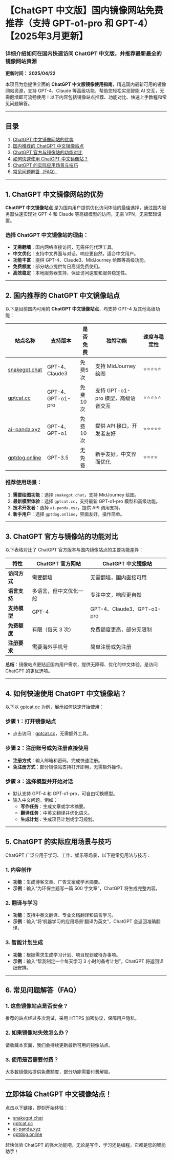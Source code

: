 # 【ChatGPT 中文版】国内镜像网站免费推荐（支持 GPT-o1-pro 和 GPT-4）【2025年3月更新】 

### **详细介绍如何在国内快速访问 ChatGPT 中文版，并推荐最新最全的镜像网站资源**

**更新时间： 2025/04/22**

本项目为您提供全面的 **ChatGPT 中文版镜像使用指南**，精选国内最新可用的镜像网站资源，支持 GPT-4、Claude 等高级功能，帮助您轻松实现智能 AI 交互，无需翻墙即可流畅使用！以下内容包括镜像站点推荐、功能对比、快速上手教程和常见问题解答。

---

## **目录**
1. [ChatGPT 中文镜像网站的优势](#section1)
2. [国内推荐的 ChatGPT 中文镜像站点](#section2)
3. [ChatGPT 官方与镜像站的功能对比](#section3)
4. [如何快速使用 ChatGPT 中文镜像站？](#section4)
5. [ChatGPT 的实际应用场景与技巧](#section5)
6. [常见问题解答（FAQ）](#section6)

---

## **1. ChatGPT 中文镜像网站的优势** <a id="section1"></a>

**ChatGPT 中文镜像站点** 是为国内用户提供优化访问体验的最佳选择，通过国内服务器快速实现对 GPT-4 和 Claude 等高级模型的访问，无需 VPN，无需繁琐设置。

### **选择 ChatGPT 中文镜像站的理由：**
- **无需翻墙**：国内网络直接访问，无需任何代理工具。
- **中文优化**：支持中文界面与对话，响应更自然，适合中文用户。
- **功能丰富**：提供 GPT-4、Claude3、MidJourney 绘图等高级功能。
- **免费额度**：部分站点提供每日高频免费使用。
- **高效稳定**：本地服务器支持，保证访问速度和服务稳定性。

---

## **2. 国内推荐的 ChatGPT 中文镜像站点** <a id="section2"></a>

以下是目前国内可用的 **ChatGPT 中文镜像站点**，均支持 GPT-4 及其他高级功能：

| **站点名称**         | **支持版本**       | **是否免费** | **独特功能**               | **速度与稳定性**     |
|----------------------|-------------------|--------------|---------------------------|---------------------|
| [snakegpt.chat](https://snakegpt.chat)    | GPT-4、Claude3    | 免费5次          | 支持 MidJourney 绘图       | ⭐⭐⭐⭐⭐              |
| [gptcat.cc](https://gptcat.cc)         | GPT-4、GPT-o1-pro | 免费10次          | 支持 GPT-o1-pro 模型，高级语音交互 | ⭐⭐⭐⭐⭐              |
| [ai-panda.xyz](https://ai-panda.xyz/login?invite_code=34137c47)     | GPT-4、GPT-o1     | 免费10次          | 提供 API 接口，开发者友好    | ⭐⭐⭐⭐⭐              |
| [gptdog.online](https://gptdog.online)   | GPT-3.5           | 无免费          | 新手友好，中文界面优化       | ⭐⭐⭐⭐               |

### **推荐使用场景：**
1. **需要绘图功能**：选择 `snakegpt.chat`，支持 MidJourney 绘图。
2. **最新模型体验**：选择 `gptcat.cc`，支持最新 GPT-o1-pro 模型和高级功能。
3. **技术开发者**：选择 `ai-panda.xyz`，提供 API 调用支持。
4. **新手用户**：选择 `gptdog.online`，界面友好，操作简单。

---

## **3. ChatGPT 官方与镜像站的功能对比** <a id="section3"></a>

以下表格对比了 ChatGPT 官方版本与国内镜像站点的主要功能差异：

| **特性**               | **ChatGPT 官方网站** | **ChatGPT 中文镜像站** |
|-----------------------|--------------------|-----------------------|
| **访问方式**           | 需要翻墙            | 无需翻墙，国内直接可用 |
| **语言支持**           | 多语言，但中文优化一般 | 专注中文，响应更自然   |
| **支持模型**           | GPT-4              | GPT-4、Claude3、GPT-o1-pro |
| **免费额度**           | 有限（每天 3 次）     | 免费额度更高，部分无限制 |
| **注册要求**           | 需要海外手机号       | 简单注册或免注册       |

**总结**：镜像站点更贴近国内用户需求，提供无障碍、优化的中文体验，是访问 ChatGPT 的更优选项。

---

## **4. 如何快速使用 ChatGPT 中文镜像站？** <a id="section4"></a>

以下以 [gptcat.cc](https://gptcat.cc) 为例，展示如何快速开始使用：

### **步骤 1：打开镜像站点**
- 点击访问：[gptcat.cc](https://gptcat.cc)，无需额外工具。

### **步骤 2：注册账号或免注册直接使用**
- **注册方式**：输入邮箱和密码，完成快速注册。
- **免注册方式**：部分镜像站支持打开即用，无需额外操作。

### **步骤 3：选择模型并开始对话**
- 默认支持 GPT-4 和 GPT-o1-pro，可自由切换模型。
- 输入中文问题，例如：
  - **写作任务**：生成文章或学术摘要。
  - **翻译任务**：中英文翻译并优化语义。
  - **生成计划**：生成项目计划或学习规划。

---

## **5. ChatGPT 的实际应用场景与技巧** <a id="section5"></a>

ChatGPT 广泛应用于学习、工作、娱乐等场景，以下是常见用法与技巧：

### **1. 内容创作**
- **功能**：生成博客文章、广告文案或学术摘要。
- **示例**：输入“为环保主题写一篇 500 字文章”，ChatGPT 将生成完整内容。

### **2. 翻译与学习**
- **功能**：支持中英文翻译、专业文档翻译和语言学习。
- **示例**：输入“将‘机器学习的应用场景’翻译为英文”，ChatGPT 会返回准确翻译。

### **3. 智能计划生成**
- **功能**：根据需求生成学习计划、项目规划或待办事项。
- **示例**：输入“帮我制定一个每天学习 3 小时的备考计划”，ChatGPT 将返回详细安排。

---

## **6. 常见问题解答（FAQ）** <a id="section6"></a>

### **1. 这些镜像站点是否安全？**
推荐的站点经过多次测试，采用 HTTPS 加密协议，保障用户隐私。

### **2. 如果镜像站失效怎么办？**
请收藏本页面，我们会持续更新最新可用的镜像站点。

### **3. 使用是否需要付费？**
大多数镜像站提供免费额度，部分功能需要付费解锁。

---

## **立即体验 ChatGPT 中文镜像站点！**

点击以下链接，即刻开始体验：
- [snakegpt.chat](https://snakegpt.chat)
- [gptcat.cc](https://gptcat.cc)
- [ai-panda.xyz](https://ai-panda.xyz)
- [gptdog.online](https://gptdog.online)

赶快体验 ChatGPT 的强大功能吧，无论是写作、学习还是编程，它都是您的智能助手！
                                                                                                                                                                                                  
                                                                                                                                                                               
                                                 
